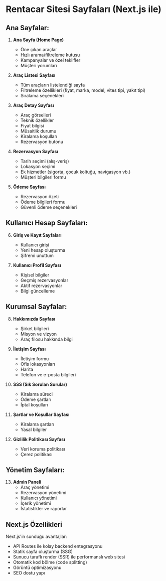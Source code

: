 # Rentacar Sitesi Sayfaları (Next.js ile)

## Ana Sayfalar:

1. **Ana Sayfa (Home Page)**
   - Öne çıkan araçlar
   - Hızlı arama/filtreleme kutusu
   - Kampanyalar ve özel teklifler
   - Müşteri yorumları

2. **Araç Listesi Sayfası**
   - Tüm araçların listelendiği sayfa
   - Filtreleme özellikleri (fiyat, marka, model, vites tipi, yakıt tipi)
   - Sıralama seçenekleri

3. **Araç Detay Sayfası**
   - Araç görselleri
   - Teknik özellikler
   - Fiyat bilgisi
   - Müsaitlik durumu
   - Kiralama koşulları
   - Rezervasyon butonu

4. **Rezervasyon Sayfası**
   - Tarih seçimi (alış-veriş)
   - Lokasyon seçimi
   - Ek hizmetler (sigorta, çocuk koltuğu, navigasyon vb.)
   - Müşteri bilgileri formu

5. **Ödeme Sayfası**
   - Rezervasyon özeti
   - Ödeme bilgileri formu
   - Güvenli ödeme seçenekleri

## Kullanıcı Hesap Sayfaları:

6. **Giriş ve Kayıt Sayfaları**
   - Kullanıcı girişi
   - Yeni hesap oluşturma
   - Şifremi unuttum

7. **Kullanıcı Profil Sayfası**
   - Kişisel bilgiler
   - Geçmiş rezervasyonlar
   - Aktif rezervasyonlar
   - Bilgi güncelleme

## Kurumsal Sayfalar:

8. **Hakkımızda Sayfası**
   - Şirket bilgileri
   - Misyon ve vizyon
   - Araç filosu hakkında bilgi

9. **İletişim Sayfası**
   - İletişim formu
   - Ofis lokasyonları
   - Harita
   - Telefon ve e-posta bilgileri

10. **SSS (Sık Sorulan Sorular)**
    - Kiralama süreci
    - Ödeme şartları
    - İptal koşulları

11. **Şartlar ve Koşullar Sayfası**
    - Kiralama şartları
    - Yasal bilgiler

12. **Gizlilik Politikası Sayfası**
    - Veri koruma politikası
    - Çerez politikası

## Yönetim Sayfaları:

13. **Admin Paneli**
    - Araç yönetimi
    - Rezervasyon yönetimi
    - Kullanıcı yönetimi
    - İçerik yönetimi
    - İstatistikler ve raporlar

## Next.js Özellikleri

Next.js'in sunduğu avantajlar:
- API Routes ile kolay backend entegrasyonu
- Statik sayfa oluşturma (SSG) 
- Sunucu taraflı render (SSR) ile performanslı web sitesi
- Otomatik kod bölme (code splitting)
- Görüntü optimizasyonu
- SEO dostu yapı 
